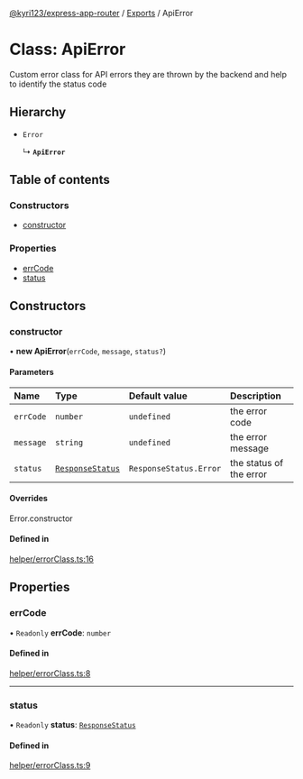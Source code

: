 [@kyri123/express-app-router](../README.md) / [Exports](../modules.md) / ApiError

# Class: ApiError

Custom error class for API errors they are thrown by the backend and help to identify the status code

## Hierarchy

-   `Error`

    ↳ **`ApiError`**

## Table of contents

### Constructors

-   [constructor](ApiError.md#constructor)

### Properties

-   [errCode](ApiError.md#errcode)
-   [status](ApiError.md#status)

## Constructors

### constructor

• **new ApiError**(`errCode`, `message`, `status?`)

#### Parameters

| Name      | Type                                           | Default value          | Description             |
| :-------- | :--------------------------------------------- | :--------------------- | :---------------------- |
| `errCode` | `number`                                       | `undefined`            | the error code          |
| `message` | `string`                                       | `undefined`            | the error message       |
| `status`  | [`ResponseStatus`](../enums/ResponseStatus.md) | `ResponseStatus.Error` | the status of the error |

#### Overrides

Error.constructor

#### Defined in

[helper/errorClass.ts:16](https://github.com/Kyri123/ExpressDirectoryRouter/blob/9bd49a0/src/helper/errorClass.ts#L16)

## Properties

### errCode

• `Readonly` **errCode**: `number`

#### Defined in

[helper/errorClass.ts:8](https://github.com/Kyri123/ExpressDirectoryRouter/blob/9bd49a0/src/helper/errorClass.ts#L8)

---

### status

• `Readonly` **status**: [`ResponseStatus`](../enums/ResponseStatus.md)

#### Defined in

[helper/errorClass.ts:9](https://github.com/Kyri123/ExpressDirectoryRouter/blob/9bd49a0/src/helper/errorClass.ts#L9)
